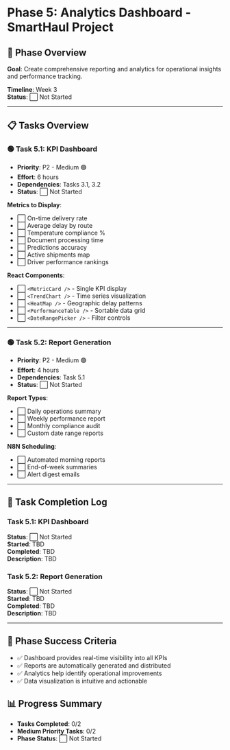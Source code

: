 # Phase 5: Analytics Dashboard - SmartHaul Project

## 🎯 Phase Overview
**Goal**: Create comprehensive reporting and analytics for operational insights and performance tracking.

**Timeline**: Week 3  
**Status**: ⬜ Not Started

---

## 📋 Tasks Overview

### 🟢 Task 5.1: KPI Dashboard
- **Priority**: P2 - Medium 🟢
- **Effort**: 6 hours
- **Dependencies**: Tasks 3.1, 3.2
- **Status**: ⬜ Not Started

**Metrics to Display**:
- ⬜ On-time delivery rate
- ⬜ Average delay by route
- ⬜ Temperature compliance %
- ⬜ Document processing time
- ⬜ Predictions accuracy
- ⬜ Active shipments map
- ⬜ Driver performance rankings

**React Components**:
- ⬜ `<MetricCard />` - Single KPI display
- ⬜ `<TrendChart />` - Time series visualization
- ⬜ `<HeatMap />` - Geographic delay patterns
- ⬜ `<PerformanceTable />` - Sortable data grid
- ⬜ `<DateRangePicker />` - Filter controls

---

### 🟢 Task 5.2: Report Generation
- **Priority**: P2 - Medium 🟢
- **Effort**: 4 hours
- **Dependencies**: Task 5.1
- **Status**: ⬜ Not Started

**Report Types**:
- ⬜ Daily operations summary
- ⬜ Weekly performance report
- ⬜ Monthly compliance audit
- ⬜ Custom date range reports

**N8N Scheduling**:
- ⬜ Automated morning reports
- ⬜ End-of-week summaries
- ⬜ Alert digest emails

---

## 📝 Task Completion Log

### Task 5.1: KPI Dashboard
**Status**: ⬜ Not Started  
**Started**: TBD  
**Completed**: TBD  
**Description**: TBD

### Task 5.2: Report Generation
**Status**: ⬜ Not Started  
**Started**: TBD  
**Completed**: TBD  
**Description**: TBD

---

## 🎯 Phase Success Criteria
- ✅ Dashboard provides real-time visibility into all KPIs
- ✅ Reports are automatically generated and distributed
- ✅ Analytics help identify operational improvements
- ✅ Data visualization is intuitive and actionable

## 📊 Progress Summary
- **Tasks Completed**: 0/2
- **Medium Priority Tasks**: 0/2
- **Phase Status**: ⬜ Not Started 
